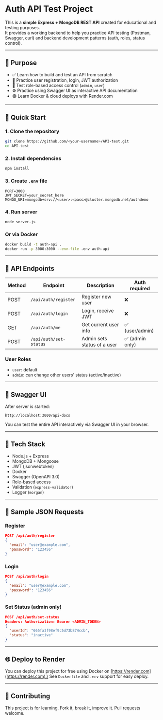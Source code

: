 # Auth API Test Project

This is a **simple Express + MongoDB REST API** created for educational and testing purposes.\
It provides a working backend to help you practice API testing (Postman, Swagger, curl) and backend development patterns (auth, roles, status control).

---

## 🌟 Purpose

- ✅ Learn how to build and test an API from scratch
- 🔐 Practice user registration, login, JWT authorization
- 𞴑 Test role-based access control (`admin`, `user`)
- ⚙️ Practice using Swagger UI as interactive API documentation
- 🟣 Learn Docker & cloud deploys with Render.com

---

## 🚀 Quick Start

### 1. Clone the repository

```bash
git clone https://github.com/<your-username>/API-test.git
cd API-test
```

### 2. Install dependencies

```bash
npm install
```

### 3. Create `.env` file

```env
PORT=3000
JWT_SECRET=your_secret_here
MONGO_URI=mongodb+srv://<user>:<pass>@cluster.mongodb.net/authdemo
```

### 4. Run server

```bash
node server.js
```

### Or via Docker

```bash
docker build -t auth-api .
docker run -p 3000:3000 --env-file .env auth-api
```

---

## 🔗 API Endpoints

| Method | Endpoint               | Description                 | Auth required   |
| ------ | ---------------------- | --------------------------- | --------------- |
| POST   | `/api/auth/register`   | Register new user           | ❌              |
| POST   | `/api/auth/login`      | Login, receive JWT          | ❌              |
| GET    | `/api/auth/me`         | Get current user info       | ✅ (user/admin) |
| POST   | `/api/auth/set-status` | Admin sets status of a user | ✅ (admin only) |

### User Roles

- `user`: default
- `admin`: can change other users' status (active/inactive)

---

## 📘 Swagger UI

After server is started:

```text
http://localhost:3000/api-docs
```

You can test the entire API interactively via Swagger UI in your browser.

---

## 📌 Tech Stack

- Node.js + Express
- MongoDB + Mongoose
- JWT (jsonwebtoken)
- Docker
- Swagger (OpenAPI 3.0)
- Role-based access
- Validation (`express-validator`)
- Logger (`morgan`)

---

## 🧪 Sample JSON Requests

### Register

```json
POST /api/auth/register
{
  "email": "user@example.com",
  "password": "123456"
}
```

### Login

```json
POST /api/auth/login
{
  "email": "user@example.com",
  "password": "123456"
}
```

### Set Status (admin only)

```json
POST /api/auth/set-status
Headers: Authorization: Bearer <ADMIN_TOKEN>
{
  "userId": "665fa3f98ef9c5d73b874ccb",
  "status": "inactive"
}
```

---

## 🌐 Deploy to Render

You can deploy this project for free using Docker on [https://render.com](https://render.com).\
See `Dockerfile` and `.env` support for easy deploy.

---

## 🤝 Contributing

This project is for learning. Fork it, break it, improve it. Pull requests welcome.
